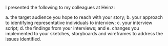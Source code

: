 I presented the following to my colleagues at Heinz:
![<img src="./images/StoryBoard1.PNG" width="50%">](https://ananya-ghosh.github.io/Telling-stories-with-Data/images/StoryBoard1.PNG)
 ![<img src="./images/image_1.jpeg" width="50%">](https://ananya-ghosh.github.io/Telling-stories-with-Data/images/image_1.jpeg)


a. the target audience you hope to reach with your story; 
b. your approach to identifying representative individuals to interview; 
c. your interview script; 
d. the findings from your interviews; and 
e. changes you implemented to your sketches, storyboards and wireframes to address the issues identified.
